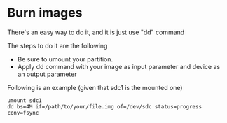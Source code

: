 # Burn images

There's an easy way to do it, and it is just use "dd" command

The steps to do it are the following

- Be sure to umount your partition. 
- Apply dd command with your image as input parameter and device as an output parameter

Following is an example (given that sdc1 is the mounted one)

```
umount sdc1
dd bs=4M if=/path/to/your/file.img of=/dev/sdc status=progress conv=fsync 
```

